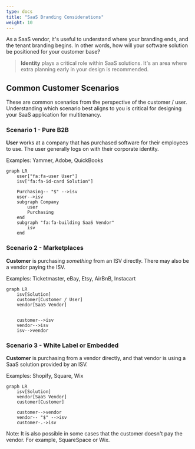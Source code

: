 ```yaml
---
type: docs
title: "SaaS Branding Considerations"
weight: 10
---
```


As a SaaS vendor, it's useful to understand where your branding ends, and the tenant branding begins. In other words, how will your software solution be positioned for your customer base?

> **Identity** plays a critical role within SaaS solutions. It's an area where extra planning early in your design is recommended.

## Common Customer Scenarios

These are common scenarios from the perspective of the customer / user. Understanding which scenario best aligns to you is critical for designing your SaaS application for multitenancy.

### Scenario 1 - Pure B2B

**User** works at a company that has purchased software for their employees to use. The user generally logs on with their corporate identity.

Examples: Yammer, Adobe, QuickBooks

```mermaid
graph LR
	user["fa:fa-user User"]
	isv["fa:fa-id-card Solution"]

	Purchasing-- "$" -->isv
	user-->isv
	subgraph Company
		user
		Purchasing
	end
	subgraph "fa:fa-building SaaS Vendor"
		isv
	end
```

### Scenario 2 - Marketplaces

**Customer** is purchasing *something* from an ISV directly. There may also be a vendor paying the ISV.

Examples: Ticketmaster, eBay, Etsy, AirBnB, Instacart

```mermaid
graph LR
	isv[Solution]
	customer[Customer / User]
	vendor[SaaS Vendor]
	
	
	customer-->isv
	vendor-->isv
	isv-->vendor
```

### Scenario 3 - White Label or Embedded

**Customer** is purchasing from a vendor directly, and that vendor is using a SaaS solution provided by an ISV.

Examples: Shopify, Square, Wix

```mermaid
graph LR
	isv[Solution]
	vendor[SaaS Vendor]
	customer[Customer]
	
	customer-->vendor
	vendor-- "$" -->isv
	customer-.->isv
```

Note: It is also possible in some cases that the customer doesn't pay the vendor. For example, SquareSpace or Wix.
